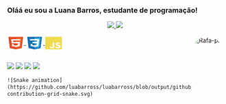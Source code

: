 ### Oláá eu sou a Luana Barros, estudante de programação!

<div align="center">
  <a href="https://github.com/luabarross">
  <img height="180em" src="https://github-readme-stats.vercel.app/api?username=luabarross&show_icons=true&theme=aura&include_all_commits=true&count_private=true"/>
  <img height="180em" src="https://github-readme-stats.vercel.app/api/top-langs/?username=luabarross&layout=compact&langs_count=7&theme=aura"/>
</div>
  <div style="display: inline_block"><br>
    <img align="center" alt="Rafa-HTML" height="30" width="40" src="https://raw.githubusercontent.com/devicons/devicon/master/icons/html5/html5-original.svg">
    <img align="center" alt="Rafa-CSS" height="30" width="40" src="https://raw.githubusercontent.com/devicons/devicon/master/icons/css3/css3-original.svg">
    <img align="center" alt="Rafa-Js" height="30" width="40" src="https://raw.githubusercontent.com/devicons/devicon/master/icons/javascript/javascript-plain.svg">
    <img align="right" alt="Rafa-pic" height="150" style="border-radius:50px;" src="https://64.media.tumblr.com/55a984c6c98c4bee518f8633de5844be/fb7480af3992a132-8c/s640x960/5bf3706ff73af041a8dcf49ba64fcdc0a1bf74b7.gifv">
</div>
  
  ##
  
  <div>
    <a href = "mailto:luanafb97@gmail.com"><img src="https://img.shields.io/badge/Gmail-D14836?style=for-the-badge&logo=gmail&logoColor=white" target="_blank"></a>
    <a href="https://www.linkedin.com/in/luana-f-barros/" target="_blank"><img src="https://img.shields.io/badge/-LinkedIn-%230077B5?style=for-the-badge&logo=linkedin&logoColor=white" target="_blank"></a>
    <a href="https://instagram.com/_lbarrosss/" target="_blank"><img src="https://img.shields.io/badge/Instagram-E4405F?style=for-the-badge&logo=instagram&logoColor=white" target="_blank"></a>
    <a href = "https://open.spotify.com/user/22zlww6suu2kvam6lq5cjlwnq?si=6e586adef7324bc1" target="_blank"><img src="https://img.shields.io/badge/Spotify-1ED760?&style=for-the-badge&logo=spotify&logoColor=white" target="_blank"></a>
    
    ![Snake animation](https://github.com/luabarross/luabarross/blob/output/github-contribution-grid-snake.svg)
    
  </div>
